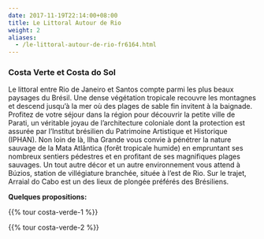 ```yaml
---
date: 2017-11-19T22:14:00+08:00
title: Le Littoral Autour de Rio
weight: 2
aliases:
  - /le-littoral-autour-de-rio-fr6164.html
---
```


### Costa Verte et Costa do Sol
Le littoral entre Rio de Janeiro et Santos compte parmi les plus beaux paysages du Brésil.
Une dense végétation tropicale recouvre les montagnes et descend jusqu’à la mer où des plages de sable fin invitent à la baignade.
Profitez de votre séjour dans la région pour découvrir la petite ville de Parati, un véritable joyau de l’architecture coloniale dont la protection est assurée par l’Institut brésilien du Patrimoine Artistique et Historique (IPHAN). Non loin de là, Ilha Grande vous convie à pénétrer la nature sauvage de la Mata Atlântica (forêt tropicale humide) en empruntant ses nombreux sentiers pédestres et en profitant de ses magnifiques plages sauvages.
Un tout autre décor et un autre environnement vous attend à Búzios, station de villégiature branchée, située à l’est de Rio. Sur le trajet, Arraial do Cabo est un des lieux de plongée préférés des Brésiliens.

**Quelques propositions:**

{{% tour costa-verde-1 %}}

{{% tour costa-verde-2 %}}
